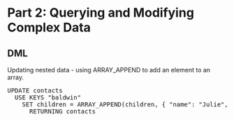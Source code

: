 # Part 2: Querying and Modifying Complex Data

## DML

Updating nested data - using ARRAY_APPEND to add an element to an array.

<pre id="example">
UPDATE contacts 
  USE KEYS "baldwin" 
    SET children = ARRAY_APPEND(children, { "name": "Julie", "age": 3 } )
      RETURNING contacts
</pre>
